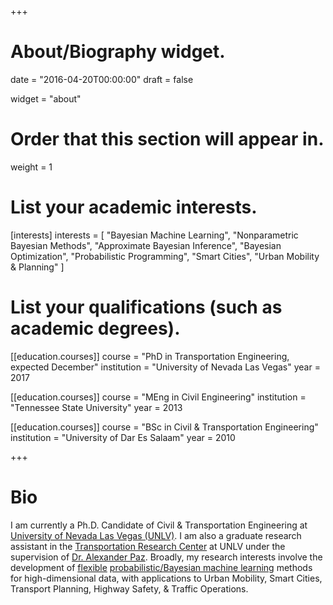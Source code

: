+++
# About/Biography widget.

date = "2016-04-20T00:00:00"
draft = false

widget = "about"

# Order that this section will appear in.
weight = 1

# List your academic interests.
[interests]
  interests = [
    "Bayesian Machine Learning",
    "Nonparametric Bayesian Methods",
    "Approximate Bayesian Inference",
    "Bayesian Optimization",
    "Probabilistic Programming",
    "Smart Cities",
    "Urban Mobility & Planning"
  ]

# List your qualifications (such as academic degrees).
[[education.courses]]
  course = "PhD in Transportation Engineering, expected December"
  institution = "University of Nevada Las Vegas"
  year = 2017

[[education.courses]]
  course = "MEng in Civil Engineering"
  institution = "Tennessee State University"
  year = 2013

[[education.courses]]
  course = "BSc in Civil & Transportation Engineering"
  institution = "University of Dar Es Salaam"
  year = 2010
 
+++

# Bio

I am currently a Ph.D. Candidate of Civil & Transportation Engineering at [University of Nevada Las Vegas (UNLV)](http://www.unlv.edu/). I am also a graduate research assistant in the [Transportation Research Center](http://web.unlv.edu/centers/trc/index.html) at UNLV under the supervision of [Dr. Alexander Paz](http://web.unlv.edu/centers/trc/paz/). Broadly, my research interests involve the development of [flexible](http://mlg.eng.cam.ac.uk/pub/topics/#np) [probabilistic/Bayesian machine learning](http://mlg.eng.cam.ac.uk/zoubin/bayesian.html) methods for high-dimensional data, with applications to Urban Mobility, Smart Cities, Transport Planning, Highway Safety, & Traffic Operations. 
